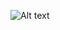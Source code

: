 ![Alt text](https://cdn.discordapp.com/attachments/984068511183831053/1048706423040782467/Tree_-_Challenge01.png)